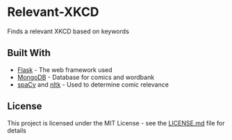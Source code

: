# Relevant-XKCD

Finds a relevant XKCD based on keywords

## Built With

* [Flask](https://flask.palletsprojects.com/en/1.1.x/) - The web framework used
* [MongoDB](https://www.mongodb.com/) - Database for comics and wordbank
* [spaCy](https://spacy.io/) and [nltk](https://www.nltk.org/) - Used to determine comic relevance

## License

This project is licensed under the MIT License - see the [LICENSE.md](LICENSE.md) file for details
